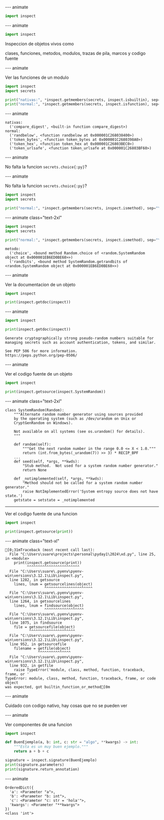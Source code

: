 
--- animate

```py
import inspect
```

--- animate

```py
import inspect
```

Inspeccion de objetos vivos como

clases, funciones, metodos, modulos, trazas de pila, marcos y codigo fuente

--- animate

Ver las funciones de un modulo

```py
import inspect
import secrets

print("nativas:", *inspect.getmembers(secrets, inspect.isbuiltin), sep="\n  ")
print("normal:", *inspect.getmembers(secrets, inspect.isfunction), sep="\n  ")
```

--- animate

```plain
nativas:
  ('compare_digest', <built-in function compare_digest>)
normal:
  ('randbelow', <function randbelow at 0x000001C268038400>)
  ('token_bytes', <function token_bytes at 0x000001C2680398A0>)
  ('token_hex', <function token_hex at 0x000001C26803BEC0>)
  ('token_urlsafe', <function token_urlsafe at 0x000001C26803BF60>)
```

--- animate

No falta la funcion `secrets.choice{:py}`?

--- animate

No falta la funcion `secrets.choice{:py}`?

```py
import inspect
import secrets

print("normal:", *inspect.getmembers(secrets, inspect.ismethod), sep="\n  ")
```

--- animate class="text-2xl"

```py
import inspect
import secrets

print("normal:", *inspect.getmembers(secrets, inspect.ismethod), sep="\n  ")
```

```plain
metodo:
  ('choice', <bound method Random.choice of <random.SystemRandom object at 0x000001EB6ED0BE60>>)
  ('randbits', <bound method SystemRandom.getrandbits of <random.SystemRandom object at 0x000001EB6ED0BE60>>)
```

--- animate

Ver la documentacion de un objeto

```py
import inspect

print(inspect.getdoc(inspect))
```

--- animate

```py
import inspect

print(inspect.getdoc(inspect))
```

```plain
Generate cryptographically strong pseudo-random numbers suitable for
managing secrets such as account authentication, tokens, and similar.

See PEP 506 for more information.
https://peps.python.org/pep-0506/
```

--- animate

Ver el codigo fuente de un objeto

```py
import inspect

print(inspect.getsource(inspect.SystemRandom))
```

--- animate class="text-2xl"

```plain
class SystemRandom(Random):
    """Alternate random number generator using sources provided
    by the operating system (such as /dev/urandom on Unix or
    CryptGenRandom on Windows).

    Not available on all systems (see os.urandom() for details).
    """

    def random(self):
        """Get the next random number in the range 0.0 <= X < 1.0."""
        return (int.from_bytes(_urandom(7)) >> 3) * RECIP_BPF
    ...
    def seed(self, *args, **kwds):
        "Stub method.  Not used for a system random number generator."
        return None

    def _notimplemented(self, *args, **kwds):
        "Method should not be called for a system random number generator."
        raise NotImplementedError('System entropy source does not have state.')
    getstate = setstate = _notimplemented
```

---

Ver el codigo fuente de una funcion

```py
import inspect

print(inspect.getsource(print))
```

--- animate class="text-xl"

```ansi
[0;31mTraceback (most recent call last):
  File "C:\Users\suare\projects\personal\pyday1\2024\xd.py", line 25, in <module>
    print(inspect.getsource(print))
          ^^^^^^^^^^^^^^^^^^^^^^^^
  File "C:\Users\suare\.pyenv\pyenv-win\versions\3.12.1\Lib\inspect.py",
  line 1282, in getsource
    lines, lnum = getsourcelines(object)
                  ^^^^^^^^^^^^^^^^^^^^^^
  File "C:\Users\suare\.pyenv\pyenv-win\versions\3.12.1\Lib\inspect.py",
  line 1264, in getsourcelines
    lines, lnum = findsource(object)
                  ^^^^^^^^^^^^^^^^^^
  File "C:\Users\suare\.pyenv\pyenv-win\versions\3.12.1\Lib\inspect.py",
  line 1075, in findsource
    file = getsourcefile(object)
           ^^^^^^^^^^^^^^^^^^^^^
  File "C:\Users\suare\.pyenv\pyenv-win\versions\3.12.1\Lib\inspect.py",
  line 952, in getsourcefile
    filename = getfile(object)
               ^^^^^^^^^^^^^^^
  File "C:\Users\suare\.pyenv\pyenv-win\versions\3.12.1\Lib\inspect.py",
  line 932, in getfile
    raise TypeError('module, class, method, function, traceback, frame, or '
TypeError: module, class, method, function, traceback, frame, or code object
was expected, got builtin_function_or_method[0m
```

--- animate

Cuidado con codigo nativo, hay cosas que no se pueden ver

--- animate

Ver componentes de una funcion

```py
import inspect

def BuenEjemplo(a, b: int, c: str = "algo", **kwargs) -> int:
    """Esta es un muy buen ejemplo."""
    return a + b + c

signature = inspect.signature(BuenEjemplo)
print(signature.parameters)
print(signature.return_annotation)
```

--- animate

```plain
OrderedDict({
  'a': <Parameter "a">,
  'b': <Parameter "b: int">,
  'c': <Parameter "c: str = 'hola'">,
  'kwargs': <Parameter "**kwargs">
})
<class 'int'>
```
